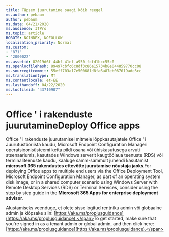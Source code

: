 ```yaml
---
title: Täpsem juurutamine saagi kõik reegel
ms.author: pebaum
author: pebaum
ms.date: 04/21/2020
ms.audience: ITPro
ms.topic: article
ROBOTS: NOINDEX, NOFOLLOW
localization_priority: Normal
ms.custom:
- "871"
- "2000022"
ms.assetid: 82019d6f-44bf-41ef-a950-fcfd1bcc55c0
ms.openlocfilehash: 89497cbfc6c8df3c86a15734b8e044859770cc08
ms.sourcegitcommit: 55eff703a17e500681d8fa6a87eb067019ade3cc
ms.translationtype: MT
ms.contentlocale: et-EE
ms.lasthandoff: 04/22/2020
ms.locfileid: "43710907"
---
```

# <a name="deploy-office-apps"></a><span data-ttu-id="0ef63-102">Office ' i rakenduste juurutamine</span><span class="sxs-lookup"><span data-stu-id="0ef63-102">Deploy Office apps</span></span>

<span data-ttu-id="0ef63-103">Office ' i rakenduste juurutamisel mitmele lõppkasutajatele Office ' i Juurutustööriista kaudu, Microsoft Endpoint Configuration Manageri operatsioonisüsteemi ketta pildi osana või ühiskasutusega arvuti stsenaariumis, kasutades Windows serverit kaugtöölaua teenuste (RDS) või terminaliteenuste kaudu, kaaluge samm-sammult juhendi kasutamist **microsoft 365 rakendustes ettevõtte juurutamise nõustaja jaoks**.</span><span class="sxs-lookup"><span data-stu-id="0ef63-103">For deploying Office apps to multiple end users via the Office Deployment Tool, Microsoft Endpoint Configuration Manager, as part of an operating system disk image, or in a shared computer scenario using Windows Server with Remote Desktop Services (RDS) or Terminal Services, consider using the step by step guide in the **Microsoft 365 Apps for enterprise deployment advisor**.</span></span>
  
<span data-ttu-id="0ef63-104">Alustamiseks veenduge, et olete sisse logitud rentniku admin või globaalne admin ja klõpsake siin: [https://aka.ms/proplusguidance](https://aka.ms/proplusguidance).</span><span class="sxs-lookup"><span data-stu-id="0ef63-104">To get started, make sure that you're signed in as a tenant admin or global admin, and then click here: [https://aka.ms/proplusguidance](https://aka.ms/proplusguidance).</span></span>
  